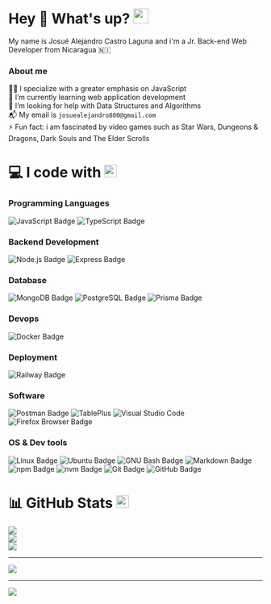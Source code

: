 # Hey 👋 What's up? <img src="https://media.giphy.com/media/WUlplcMpOCEmTGBtBW/giphy.gif" width="30">
My name is Josué Alejandro Castro Laguna and i'm a Jr. Back-end Web Developer from Nicaragua 🇳🇮
### About me
👨‍💻  I specialize with a greater emphasis on JavaScript<br>🌱 I’m currently learning web application development<br>🤔 I’m looking for help with Data Structures and Algorithms <br>📬 My email is `josuealejandro800@gmail.com`<br>⚡ Fun fact: i am fascinated by video games such as Star Wars, Dungeons & Dragons, Dark Souls and The Elder Scrolls 

# 💻 I code with <img src="https://media2.giphy.com/media/QssGEmpkyEOhBCb7e1/giphy.gif?cid=ecf05e47a0n3gi1bfqntqmob8g9aid1oyj2wr3ds3mg700bl&rid=giphy.gif" width ="25">
### Programming Languages
![JavaScript Badge](https://img.shields.io/badge/JavaScript-F7DF1E?logo=javascript&logoColor=000&style=for-the-badge) ![TypeScript Badge](https://img.shields.io/badge/TypeScript-3178C6?logo=typescript&logoColor=fff&style=for-the-badge) 
### Backend Development
![Node.js Badge](https://img.shields.io/badge/Node.js-5FA04E?logo=nodedotjs&logoColor=fff&style=for-the-badge) ![Express Badge](https://img.shields.io/badge/Express-000?logo=express&logoColor=fff&style=for-the-badge)
### Database
![MongoDB Badge](https://img.shields.io/badge/MongoDB-47A248?logo=mongodb&logoColor=fff&style=for-the-badge) ![PostgreSQL Badge](https://img.shields.io/badge/PostgreSQL-4169E1?logo=postgresql&logoColor=fff&style=for-the-badge) ![Prisma Badge](https://img.shields.io/badge/Prisma-2D3748?logo=prisma&logoColor=fff&style=for-the-badge) 
### Devops
![Docker Badge](https://img.shields.io/badge/Docker-2496ED?logo=docker&logoColor=fff&style=for-the-badge) 
### Deployment
![Railway Badge](https://img.shields.io/badge/Railway-0B0D0E?logo=railway&logoColor=fff&style=for-the-badge)
### Software
![Postman Badge](https://img.shields.io/badge/Postman-FF6C37?logo=postman&logoColor=fff&style=for-the-badge) ![TablePlus](https://img.shields.io/badge/TablePlus-%23FF9E0F?style=for-the-badge) ![Visual Studio Code](https://img.shields.io/badge/Visual%20Studio%20Code-0078d7.svg?style=for-the-badge&logo=visual-studio-code&logoColor=white) ![Firefox Browser Badge](https://img.shields.io/badge/Firefox%20Browser-FF7139?logo=firefoxbrowser&logoColor=fff&style=for-the-badge)
### OS & Dev tools
![Linux Badge](https://img.shields.io/badge/Linux-FCC624?logo=linux&logoColor=000&style=for-the-badge) ![Ubuntu Badge](https://img.shields.io/badge/Ubuntu-E95420?logo=ubuntu&logoColor=fff&style=for-the-badge) ![GNU Bash Badge](https://img.shields.io/badge/GNU%20Bash-4EAA25?logo=gnubash&logoColor=fff&style=for-the-badge) ![Markdown Badge](https://img.shields.io/badge/Markdown-000?logo=markdown&logoColor=fff&style=for-the-badge) ![npm Badge](https://img.shields.io/badge/npm-CB3837?logo=npm&logoColor=fff&style=for-the-badge) ![nvm Badge](https://img.shields.io/badge/nvm-F4DD4B?logo=nvm&logoColor=000&style=for-the-badge) ![Git Badge](https://img.shields.io/badge/Git-F05032?logo=git&logoColor=fff&style=for-the-badge) ![GitHub Badge](https://img.shields.io/badge/GitHub-181717?logo=github&logoColor=fff&style=for-the-badge)

# 📊 GitHub Stats <img src="https://media.giphy.com/media/TEnXkcsHrP4YedChhA/giphy.gif" width ="25">
![](https://github-readme-stats.vercel.app/api?username=Aleejandro26&theme=monokai&hide_border=false&include_all_commits=true&count_private=true)<br/>
![](https://github-readme-streak-stats.herokuapp.com/?user=Aleejandro26&theme=monokai&hide_border=false)<br/>
![](https://github-readme-stats.vercel.app/api/top-langs/?username=Aleejandro26&theme=monokai&hide_border=false&include_all_commits=true&count_private=true&layout=compact)

---
[![](https://visitcount.itsvg.in/api?id=Aleejandro26&icon=0&color=0)](https://visitcount.itsvg.in)

<!-- Proudly created with GPRM ( https://gprm.itsvg.in ) -->

---
[![](https://visitcount.itsvg.in/api?id=Aleejandro26&icon=1&color=3)](https://visitcount.itsvg.in)

<!-- Proudly created with GPRM ( https://gprm.itsvg.in ) -->
